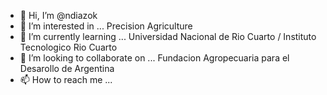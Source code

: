 - 👋 Hi, I’m @ndiazok
- 👀 I’m interested in ... Precision Agriculture
- 🌱 I’m currently learning ... Universidad Nacional de Rio Cuarto / Instituto Tecnologico Rio Cuarto
- 💞️ I’m looking to collaborate on ... Fundacion Agropecuaria para el Desarollo de Argentina
- 📫 How to reach me ...

<!---
ndiazok/ndiazok is a ✨ special ✨ repository because its `README.md` (this file) appears on your GitHub profile.
You can click the Preview link to take a look at your changes.
--->
